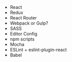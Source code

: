 - React
- Redux
- React Router
- Webpack or Gulp?
- SASS
- Editor Config
- npm scripts
- Mocha
- ESLint + eslint-plugin-react
- Babel


